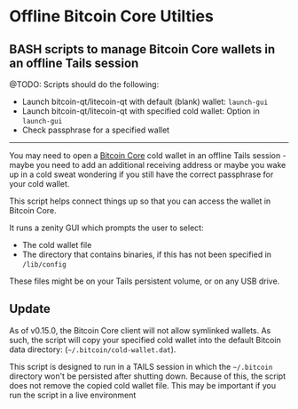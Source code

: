 Offline Bitcoin Core Utilties
=============================
## BASH scripts to manage Bitcoin Core wallets in an offline Tails session

@TODO:
Scripts should do the following:
* Launch bitcoin-qt/litecoin-qt with default (blank) wallet: `launch-gui`
* Launch bitcoin-qt/litecoin-qt with specified cold wallet: Option in `launch-gui`
* Check passphrase for a specified wallet

---

You may need to open a [Bitcoin Core](https://bitcoin.org/en/bitcoin-core/) cold wallet in an offline Tails session - maybe you need to add an additional receiving address or maybe you wake up in a cold sweat wondering if you still have the correct passphrase for your cold wallet.

This script helps connect things up so that you can access the wallet in Bitcoin Core.

It runs a zenity GUI which prompts the user to select:
* The cold wallet file
* The directory that contains binaries, if this has not been specified in `/lib/config`

These files might be on your Tails persistent volume, or on any USB drive.

## Update
As of v0.15.0, the Bitcoin Core client will not allow symlinked wallets. As such, the script will copy your specified cold wallet into the default Bitcoin data directory: (`~/.bitcoin/cold-wallet.dat`).

This script is designed to run in a TAILS session in which the `~/.bitcoin` directory won't be persisted after shutting down. Because of this, the script does not remove the copied cold wallet file. This may be important if you run the script in a live environment
